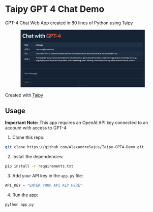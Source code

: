 # Taipy GPT 4 Chat Demo

GPT-4 Chat Web App created in 80 lines of Python using Taipy

<p align="center">
  <img src="media/app.png" alt="App" width="80%"/>
</p>

Created with [Taipy](https://github.com/Avaiga/taipy)

## Usage

**Important Note:** This app requires an OpenAI API key connected to an account with access to GPT-4

1. Clone this repo:

```bash
git clone https://github.com/AlexandreSajus/Taipy-GPT4-Demo.git
```

2. Install the dependencies:

```bash
pip install -r requirements.txt
```

3. Add your API key in the `app.py` file:

```python
API_KEY = "ENTER YOUR API KEY HERE"
```

4. Run the app:

```bash
python app.py
```